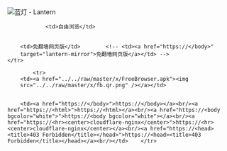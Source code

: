 

<img src="../../raw/master/x/8e0a2b81.c82003be.LanternYellow2.png" alt="蓝灯 - Lantern"/>
<table>
    <tr>
                
                <td>自由浏览</td>
        
        
        <td>免翻墙网页版</td>        <!-- <td><a href="https://</body>"
        target="lantern-mirror">免翻墙网页版</a></td> -->
    </tr>
    
            <tr>
        <td><a href="../../raw/master/x/FreeBrowser.apk"><img
        src="../../raw/master/x/fb.qr.png" /></a></td>

        
        <td><a href="https://</body>">https://</body></a><br/><a href="https://<html>">https://<html></a><br/><a href="https://<body bgcolor="white">">https://<body bgcolor="white"></a><br/><a href="https://<hr><center>cloudflare-nginx</center>">https://<hr><center>cloudflare-nginx</center></a><br/><a href="https://<head><title>403 Forbidden</title></head>">https://<head><title>403 Forbidden</title></head></a><br/></td>    </tr>
</table>
